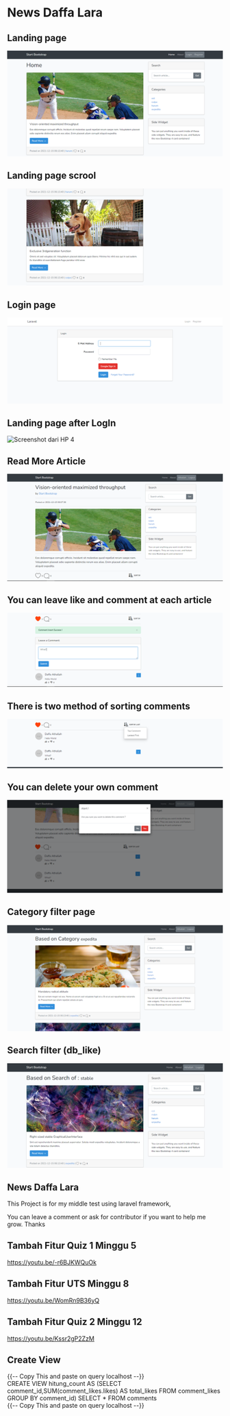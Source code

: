 # News Daffa Lara

## Landing page
<img src="/images_read/1.png" title="Screenshot dari HP 1"/>

## Landing page scrool
<img src="/images_read/2.png" title="Screenshot dari HP 2"/>

## Login page
<img src="/images_read/3.png" title="Screenshot dari HP 3"/>

## Landing page after LogIn
<img src="/images_read_read/4.png" title="Screenshot dari HP 4"/>

## Read More Article
<img src="/images_read/5.png" title="Screenshot dari HP 5"/>

## You can leave like and comment at each article
<img src="/images_read/6.png" title="Screenshot dari HP 6"/>

## There is two method of sorting comments
<img src="/images_read/7.png" title="Screenshot dari HP 7"/>

## You can delete your own comment
<img src="/images_read/8.png" title="Screenshot dari HP 8"/>

## Category filter page
<img src="/images_read/9.png" title="Screenshot dari HP 9"/>

## Search filter (db_like)
<img src="/images_read/10.png" title="Screenshot dari HP 10"/>

## News Daffa Lara

This Project is for my middle test using laravel framework,

You can leave a comment or ask for contributor if you want to help me grow. Thanks 

## Tambah Fitur Quiz 1 Minggu 5
https://youtu.be/-r6BJKWQuOk
## Tambah Fitur UTS Minggu 8
https://youtu.be/WomRn9B36yQ
## Tambah Fitur Quiz 2 Minggu 12
https://youtu.be/Kssr2gP2ZzM
## Create View
{{-- Copy This and paste on query localhost --}}<br>
CREATE VIEW hitung_count AS (SELECT comment_id,SUM(comment_likes.likes) AS total_likes FROM comment_likes
GROUP BY comment_id)
SELECT * FROM comments<br>
{{-- Copy This and paste on query localhost --}}